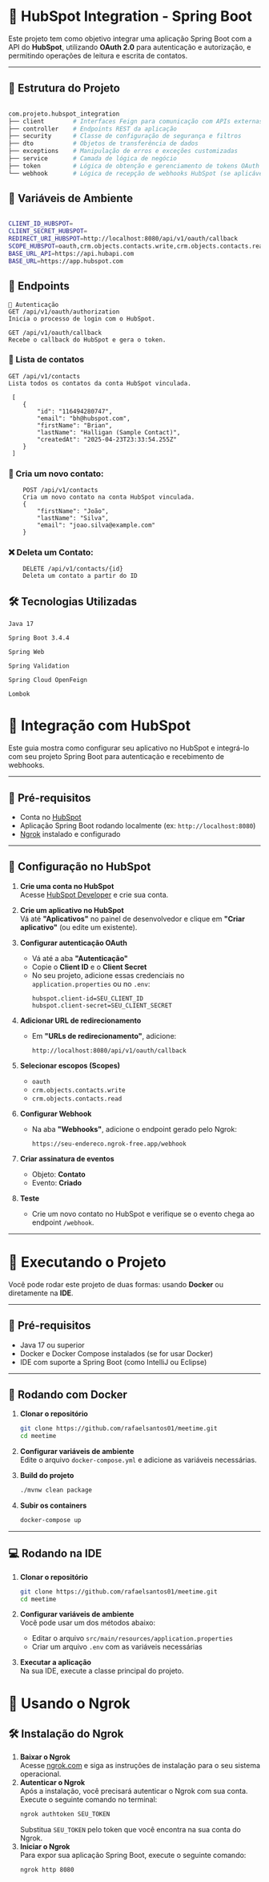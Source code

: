 # 🔗 HubSpot Integration - Spring Boot

Este projeto tem como objetivo integrar uma aplicação Spring Boot com a API do **HubSpot**, utilizando **OAuth 2.0** para autenticação e autorização, e permitindo operações de leitura e escrita de contatos.

---

## 📁 Estrutura do Projeto

```bash

com.projeto.hubspot_integration
├── client        # Interfaces Feign para comunicação com APIs externas
├── controller    # Endpoints REST da aplicação
├── security      # Classe de configuração de segurança e filtros
├── dto           # Objetos de transferência de dados
├── exceptions    # Manipulação de erros e exceções customizadas
├── service       # Camada de lógica de negócio
├── token         # Lógica de obtenção e gerenciamento de tokens OAuth
└── webhook       # Lógica de recepção de webhooks HubSpot (se aplicável)
```
## 📁 Variáveis de Ambiente

```bash

CLIENT_ID_HUBSPOT=
CLIENT_SECRET_HUBSPOT=
REDIRECT_URI_HUBSPOT=http://localhost:8080/api/v1/oauth/callback
SCOPE_HUBSPOT=oauth,crm.objects.contacts.write,crm.objects.contacts.read
BASE_URL_API=https://api.hubapi.com
BASE_URL=https://app.hubspot.com
```

## 📡 Endpoints
````
🔐 Autenticação
GET /api/v1/oauth/authorization
Inicia o processo de login com o HubSpot.

GET /api/v1/oauth/callback
Recebe o callback do HubSpot e gera o token.
````

### 👥 Lista de contatos

````
GET /api/v1/contacts
Lista todos os contatos da conta HubSpot vinculada.

 [
    {
        "id": "116494280747",
        "email": "bh@hubspot.com",
        "firstName": "Brian",
        "lastName": "Halligan (Sample Contact)",
        "createdAt": "2025-04-23T23:33:54.255Z"
    }
 ]
````


### 👤 Cria um novo contato:
````
    POST /api/v1/contacts
    Cria um novo contato na conta HubSpot vinculada.
    {
        "firstName": "João",
        "lastName": "Silva",
        "email": "joao.silva@example.com"
    }
````

### ❌ Deleta um Contato:
````
    DELETE /api/v1/contacts/{id}
    Deleta um contato a partir do ID
``````



## 🛠️ Tecnologias Utilizadas
````
Java 17

Spring Boot 3.4.4

Spring Web

Spring Validation

Spring Cloud OpenFeign

Lombok
````

# 🚀 Integração com HubSpot

Este guia mostra como configurar seu aplicativo no HubSpot e integrá-lo com seu projeto Spring Boot para autenticação e recebimento de webhooks.

---

## 🧾 Pré-requisitos

- Conta no [HubSpot](https://developers.hubspot.com/)
- Aplicação Spring Boot rodando localmente (ex: `http://localhost:8080`)
- [Ngrok](https://ngrok.com/) instalado e configurado

---

## 🔧 Configuração no HubSpot

1. **Crie uma conta no HubSpot**  
   Acesse [HubSpot Developer](https://developers.hubspot.com/) e crie sua conta.

2. **Crie um aplicativo no HubSpot**  
   Vá até **"Aplicativos"** no painel de desenvolvedor e clique em **"Criar aplicativo"** (ou edite um existente).

3. **Configurar autenticação OAuth**
    - Vá até a aba **"Autenticação"**
    - Copie o **Client ID** e o **Client Secret**
    - No seu projeto, adicione essas credenciais no `application.properties` ou no `.env`:
      ```properties
      hubspot.client-id=SEU_CLIENT_ID
      hubspot.client-secret=SEU_CLIENT_SECRET
      ```

4. **Adicionar URL de redirecionamento**
    - Em **"URLs de redirecionamento"**, adicione:
      ```
      http://localhost:8080/api/v1/oauth/callback
      ```

5. **Selecionar escopos (Scopes)**
    - `oauth`
    - `crm.objects.contacts.write`
    - `crm.objects.contacts.read`

6. **Configurar Webhook**
    - Na aba **"Webhooks"**, adicione o endpoint gerado pelo Ngrok:
      ```
      https://seu-endereco.ngrok-free.app/webhook
      ```

7. **Criar assinatura de eventos**
    - Objeto: **Contato**
    - Evento: **Criado**

8. **Teste**
    - Crie um novo contato no HubSpot e verifique se o evento chega ao endpoint `/webhook`.

---

# 🧪 Executando o Projeto

Você pode rodar este projeto de duas formas: usando **Docker** ou diretamente na **IDE**.

---

## 🧾 Pré-requisitos

- Java 17 ou superior
- Docker e Docker Compose instalados (se for usar Docker)
- IDE com suporte a Spring Boot (como IntelliJ ou Eclipse)

---

## 🐳 Rodando com Docker

1. **Clonar o repositório**
    ```bash
    git clone https://github.com/rafaelsantos01/meetime.git
    cd meetime
    ```

2. **Configurar variáveis de ambiente**  
   Edite o arquivo `docker-compose.yml` e adicione as variáveis necessárias.


3. **Build do projeto**
    ```bash
    ./mvnw clean package
    ```

4. **Subir os containers**
    ```bash
    docker-compose up
    ```

---

## 💻 Rodando na IDE

1. **Clonar o repositório**
    ```bash
    git clone https://github.com/rafaelsantos01/meetime.git
    cd meetime
    ```

2. **Configurar variáveis de ambiente**  
   Você pode usar um dos métodos abaixo:
    - Editar o arquivo `src/main/resources/application.properties`
    - Criar um arquivo `.env` com as variáveis necessárias

3. **Executar a aplicação**  
   Na sua IDE, execute a classe principal do projeto.


# 🛜 Usando o Ngrok

## 🛠️ Instalação do Ngrok
1. **Baixar o Ngrok**  
   Acesse [ngrok.com](https://ngrok.com/download) e siga as instruções de instalação para o seu sistema operacional.
2. **Autenticar o Ngrok**  
   Após a instalação, você precisará autenticar o Ngrok com sua conta. Execute o seguinte comando no terminal:
   ```bash
   ngrok authtoken SEU_TOKEN
   ```
   Substitua `SEU_TOKEN` pelo token que você encontra na sua conta do Ngrok.
3. **Iniciar o Ngrok**  
   Para expor sua aplicação Spring Boot, execute o seguinte comando:
   ```bash
   ngrok http 8080
   ```

